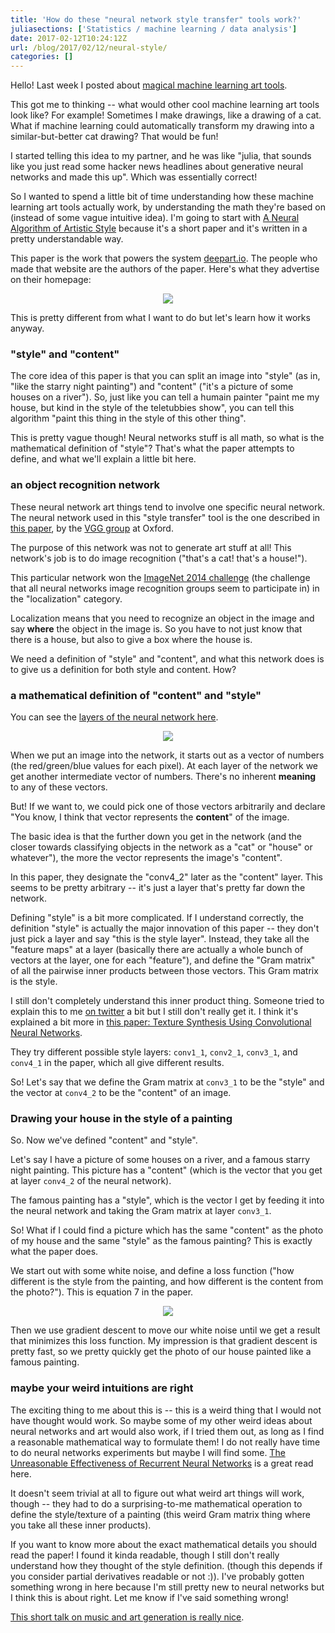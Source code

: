 ```yaml
---
title: 'How do these "neural network style transfer" tools work?'
juliasections: ['Statistics / machine learning / data analysis']
date: 2017-02-12T10:24:12Z
url: /blog/2017/02/12/neural-style/
categories: []
---
```


Hello! Last week I posted about [magical machine learning art tools](http://jvns.ca/blog/2017/02/02/a-magical-machine-learning-tool/).

This got me to thinking -- what would other cool machine learning art
tools look like? For example! Sometimes I make drawings, like a drawing
of a cat. What if machine learning could automatically transform my
drawing into a similar-but-better cat drawing? That would be fun!

I started telling this idea to my partner, and he was like "julia, that
sounds like you just read some hacker news headlines about generative
neural networks and made this up". Which was essentially correct! 

So I wanted to spend a little bit of time understanding how these
machine learning art tools actually work, by understanding the math
they're based on (instead of some vague intuitive idea). I'm going to
start
with [A Neural Algorithm of Artistic Style](https://arxiv.org/abs/1508.06576)
because it's a short paper and it's written in a pretty understandable
way.

This paper is the work that powers the system
[deepart.io](https://deepart.io/). The people who made that website are
the authors of the paper. Here's what they advertise on their
homepage:


<div align="center">
<img src="/images/neural-style.png">
</div>

This is pretty different from what I want to do but let's learn how it
works anyway.

### "style" and "content"


The core idea of this paper is that you can split an image into "style"
(as in, "like the starry night painting") and "content" ("it's a picture
of some houses on a river"). So, just like you can tell a humain painter "paint
me my house, but kind in the style of the teletubbies show", you can
tell this algorithm "paint this thing in the style of this other thing".

This is pretty vague though! Neural networks stuff is all math, so what
is the mathematical definition of "style"? That's what the paper
attempts to define, and what we'll explain a little bit here.

### an object recognition network

These neural network art things tend to involve one specific neural
network. The neural network used in this "style transfer" tool is the
one described in [this paper](https://arxiv.org/abs/1409.1556), by the
[VGG group](www.robots.ox.ac.uk/~vgg/research/very_deep/) at Oxford.

The purpose of this network was not to generate art stuff at all! This
network's job is to do image recognition ("that's a cat! that's a house!").

This particular network won the [ImageNet 2014 challenge](http://www.image-net.org/challenges/LSVRC/2014/results#clsloc) (the
challenge that all neural networks image recognition groups seem to
participate in) in the "localization" category.

Localization means that you need to recognize an object in the image and
say **where** the object in the image is. So you have to not just know
that there is a house, but also to give a box where the house is.

We need a definition of "style" and "content", and what this network
does is to give us a definition for both style and content. How?

### a mathematical definition of "content" and "style"

You can see the [layers of the neural network here](http://ethereon.github.io/netscope/#/gist/3785162f95cd2d5fee77).

<div align="center">
<img src="/images/style-layers.png">
</div>

When we put an image into the network, it starts out as a vector of
numbers (the red/green/blue values for each pixel). At each layer of
the network we get another intermediate vector of numbers. There's no
inherent **meaning** to any of these vectors.

But! If we want to, we could pick one of those vectors arbitrarily and
declare "You know, I think that vector represents the **content**" of
the image.

The basic idea is that the further down you get in the network (and the
closer towards classifying objects in the network as a "cat" or "house"
or whatever"), the more the vector represents the image's "content".

In this paper, they designate the "conv4\_2" later as the "content"
layer. This seems to be pretty arbitrary -- it's just a layer that's
pretty far down the network.

Defining "style" is a bit more complicated. If I understand correctly, the definition
"style" is actually the major innovation of this paper -- they don't
just pick a layer and say "this is the style layer". Instead, they take
all the "feature maps" at a layer (basically there are actually a whole bunch of
vectors at the layer, one for each "feature"), and define the "Gram
matrix" of all the pairwise inner products between those vectors. This
Gram matrix is the style.

I still don't completely understand this inner product thing. Someone
tried to explain this to me [on twitter](https://twitter.com/mewo2/status/830875447504277506) a bit but
I still don't really get it. I think it's explained a bit more in [this paper: Texture Synthesis Using Convolutional Neural Networks](https://arxiv.org/abs/1505.07376).

They try different possible style layers:
`conv1_1`, `conv2_1`, `conv3_1`, and `conv4_1` in the paper, which all
give different results.

So! Let's say that we define the Gram matrix at `conv3_1` to be the "style"
and the vector at `conv4_2` to be the "content" of an image.

### Drawing your house in the style of a painting

So. Now we've defined "content" and "style".

Let's say I have a picture of some houses on a river, and a famous
starry night painting. This picture has a "content" (which is the vector
that you get at layer `conv4_2` of the neural network).

The famous painting has a "style", which is the vector I get by feeding
it into the neural network and taking the Gram matrix at layer `conv3_1`.

So! What if I could find a picture which has the same "content" as the
photo of my house and the same "style" as the famous painting? This is
exactly what the paper does.

We start out with some white noise, and define a loss function ("how
different is the style from the painting, and how different is the
content from the photo?"). This is equation 7 in the paper.

<div align="center">
<img src="/images/style-equation.png">
</div>

Then we use gradient descent to move our white noise until we get a
result that minimizes this loss function. My impression is that gradient
descent is pretty fast, so we pretty quickly get the photo of our house
painted like a famous painting.

### maybe your weird intuitions are right

The exciting thing to me about this is -- this is a weird thing that I
would not have thought would work. So maybe some of my other weird ideas about
neural networks and art would also work, if I tried them out, as long
as I find a reasonable mathematical way to formulate them!  I do not
really have time to do neural networks experiments but maybe I will find
some.
[The Unreasonable Effectiveness of Recurrent Neural Networks](http://karpathy.github.io/2015/05/21/rnn-effectiveness/) is a great read here.

It doesn't seem trivial at all to figure out what weird art things will
work, though -- they had to do a surprising-to-me mathematical
operation to define the style/texture of a painting (this weird Gram
matrix thing where you take all these inner products).

If you want to know more about the exact mathematical details you should
read the paper! I found it kinda readable, though I still don't really
understand how they thought of the style definition. (though this depends if you
consider partial derivatives readable or not :)). I've probably gotten
something wrong in here because I'm still pretty new to neural networks
but I think this is about right. Let me know if I've said something
wrong!

[This short talk on music and art generation is really nice](https://www.youtube.com/watch?v=vM5NaGoynjE).
